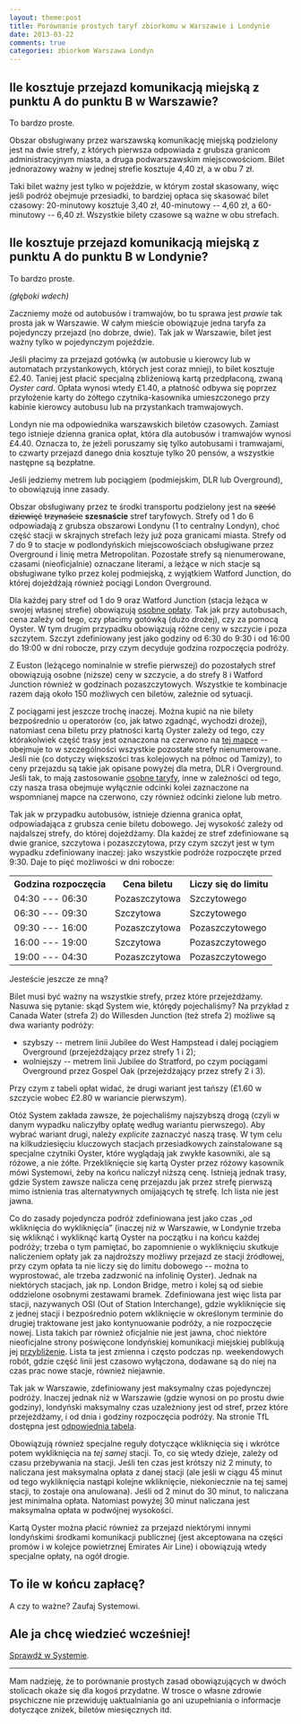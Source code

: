 ```yaml
---
layout: theme:post
title: Porównanie prostych taryf zbiorkomu w Warszawie i Londynie
date: 2013-03-22
comments: true
categories: zbiorkom Warszawa Londyn
---
```


## Ile kosztuje przejazd komunikacją miejską z punktu A do punktu B w Warszawie?

To bardzo proste.

Obszar obsługiwany przez warszawską komunikację miejską podzielony
jest na dwie strefy, z których pierwsza odpowiada z grubsza granicom
administracyjnym miasta, a druga podwarszawskim miejscowościom.
Bilet jednorazowy ważny w jednej strefie kosztuje 4,40 zł, a w obu
7 zł.

Taki bilet ważny jest tylko w pojeździe, w którym został skasowany,
więc jeśli podróż obejmuje przesiadki, to bardziej opłaca się skasować
bilet czasowy: 20-minutowy kosztuje 3,40 zł, 40-minutowy -- 4,60 zł, a
60-minutowy -- 6,40 zł. Wszystkie bilety czasowe są ważne w obu
strefach.

## Ile kosztuje przejazd komunikacją miejską z punktu A do punktu B w Londynie?

To bardzo proste.

*(głęboki wdech)*

Zaczniemy może od autobusów i tramwajów, bo tu sprawa jest _prawie_
tak prosta jak w Warszawie. W całym mieście obowiązuje jedna taryfa za
pojedynczy przejazd (no dobrze, dwie). Tak jak w Warszawie, bilet
jest ważny tylko w pojedynczym pojeździe.

Jeśli płacimy za przejazd gotówką (w autobusie u kierowcy lub w
automatach przystankowych, których jest coraz mniej), to bilet kosztuje
£2.40. Taniej jest płacić specjalną zbliżeniową kartą przedpłaconą,
zwaną _Oyster card_. Opłata wynosi wtedy £1.40, a płatność odbywa
się poprzez przyłożenie karty do żółtego czytnika-kasownika
umieszczonego przy kabinie kierowcy autobusu lub na przystankach
tramwajowych.

Londyn nie ma odpowiednika warszawskich biletów czasowych. Zamiast
tego istnieje dzienna granica opłat, która dla autobusów i tramwajów
wynosi £4.40. Oznacza to, że jeżeli poruszamy się tylko autobusami i
tramwajami, to czwarty przejazd danego dnia kosztuje tylko 20 pensów,
a wszystkie następne są bezpłatne.

Jeśli jedziemy metrem lub pociągiem (podmiejskim, DLR lub Overground),
to obowiązują inne zasady.

Obszar obsługiwany przez te środki transportu podzielony jest na
<del>sześć</del> <del>dziewięć</del> <del>trzynaście</del>
**szesnaście** stref taryfowych. Strefy od 1 do 6 odpowiadają z
grubsza obszarowi Londynu (1 to centralny Londyn), choć część stacji
w skrajnych strefach leży już poza granicami miasta. Strefy od 7 do 9
to stacje w podlondyńskich miejscowościach obsługiwane przez
Overground i linię metra Metropolitan. Pozostałe strefy są
nienumerowane, czasami (nieoficjalnie) oznaczane literami, a
leżące w nich stacje są obsługiwane tylko przez kolej podmiejską,
z wyjątkiem Watford Junction, do której dojeżdżają również
pociągi London Overground.

Dla każdej pary stref od 1 do 9 oraz Watford Junction (stacja leżąca w
swojej własnej strefie) obowiązują [osobne opłaty][2].  Tak jak przy
autobusach, cena zależy od tego, czy płacimy gotówką (dużo drożej),
czy za pomocą Oyster. W tym drugim przypadku obowiązują różne ceny w
szczycie i poza szczytem.  Szczyt zdefiniowany jest jako godziny od
6:30 do 9:30 i od 16:00 do 19:00 w dni robocze, przy czym decyduje
godzina rozpoczęcia podróży.

Z Euston (leżącego nominalnie w strefie pierwszej) do pozostałych
stref obowiązują osobne (niższe) ceny w szczycie, a do strefy 8
i Watford Junction również w godzinach pozaszczytowych.
Wszystkie te kombinacje razem dają około 150 możliwych cen biletów,
zależnie od sytuacji.

Z pociągami jest jeszcze trochę inaczej. Można kupić na nie
bilety bezpośrednio u operatorów (co, jak łatwo zgadnąć,
wychodzi drożej), natomiast cena biletu przy płatności kartą Oyster
zależy od tego, czy którakolwiek część trasy jest oznaczona
na czerwono na [tej mapce][3] -- obejmuje to w szczególności
wszystkie pozostałe strefy nienumerowane. Jeśli nie (co dotyczy
większości tras kolejowych na północ od Tamizy), to ceny przejazdu
są takie jak opisane powyżej dla metra, DLR i Overground.
Jeśli tak, to mają zastosowanie [osobne taryfy][4], inne
w zależności od tego, czy nasza trasa obejmuje wyłącznie
odcinki kolei zaznaczone na wspomnianej mapce na czerwono,
czy również odcinki zielone lub metro.

Tak jak w przypadku autobusów, istnieje dzienna granica opłat,
odpowiadająca z grubsza cenie biletu dobowego. Jej wysokość
zależy od najdalszej strefy, do której dojeżdżamy. Dla każdej
ze stref zdefiniowane są dwie granice, szczytowa i pozaszczytowa,
przy czym szczyt jest w tym wypadku zdefiniowany inaczej:
jako wszystkie podróże rozpoczęte przed 9:30. Daje to
pięć możliwości w dni robocze:

<table class="entry">
<tr class="header"><th>Godzina rozpoczęcia</th><th>Cena biletu</th><th>Liczy się do limitu</th></tr>
<tr><td class="center">04:30 --- 06:30</td><td>Pozaszczytowa</td><td>Szczytowego</td></tr>
<tr><td class="center">06:30 --- 09:30</td><td>Szczytowa</td><td>Szczytowego</td></tr>
<tr><td class="center">09:30 --- 16:00</td><td>Pozaszczytowa</td><td>Pozaszczytowego</td></tr>
<tr><td class="center">16:00 --- 19:00</td><td>Szczytowa</td><td>Pozaszczytowego</td></tr>
<tr><td class="center">19:00 --- 04:30</td><td>Pozaszczytowa</td><td>Pozaszczytowego</td></tr>
</table>

Jesteście jeszcze ze mną?

Bilet musi być ważny na wszystkie strefy, przez które przejeżdżamy.
Nasuwa się pytanie: skąd System wie, którędy pojechaliśmy? Na przykład
z Canada Water (strefa 2) do Willesden Junction (też strefa 2)
możliwe są dwa warianty podróży:

* szybszy -- metrem linii Jubilee do West Hampstead i dalej pociągiem
  Overground (przejeżdżający przez strefy 1 i 2);
* wolniejszy -- metrem linii Jubilee do Stratford, po czym pociągami
  Overground przez Gospel Oak (przejeżdżający przez strefy 2 i 3).

Przy czym z tabeli opłat widać, że drugi wariant jest tańszy
(£1.60 w szczycie wobec £2.80 w wariancie pierwszym).

Otóż System zakłada zawsze, że pojechaliśmy najszybszą drogą (czyli w
danym wypadku naliczyłby opłatę według wariantu pierwszego). Aby
wybrać wariant drugi, należy _explicite_ zaznaczyć naszą trasę. W tym
celu na kilkudziesięciu kluczowych stacjach przesiadkowych
zainstalowane są specjalne czytniki Oyster, które wyglądają jak zwykłe
kasowniki, ale są różowe, a nie żółte. Przekliknięcie się kartą Oyster
przez różowy kasownik mówi Systemowi, żeby na końcu naliczył niższą
cenę. Istnieją jednak trasy, gdzie System zawsze nalicza cenę
przejazdu jak przez strefę pierwszą mimo istnienia tras alternatywnych
omijających tę strefę. Ich lista nie jest jawna.

Co do zasady pojedyncza podróż zdefiniowana jest jako czas „od
wkliknięcia do wykliknięcia” (inaczej niż w Warszawie, w Londynie
trzeba się wkliknąć i wykliknąć kartą Oyster na początku i na końcu
każdej podróży; trzeba o tym pamiętać, bo zapomnienie o wykliknięciu
skutkuje naliczeniem opłaty jak za najdroższy możliwy przejazd ze
stacji źródłowej, przy czym opłata ta nie liczy się do limitu dobowego
-- można to wyprostować, ale trzeba zadzwonić na infolinię Oyster).
Jednak na niektórych stacjach, jak np. London Bridge, metro i kolej są
od siebie oddzielone osobnymi zestawami bramek. Zdefiniowana jest więc
lista par stacji, nazywanych OSI (Out of Station Interchange), gdzie
wykliknięcie się z jednej stacji i bezpośrednio potem wkliknięcie w
określonym terminie do drugiej traktowane jest jako kontynuowanie
podróży, a nie rozpoczęcie nowej. Lista takich par również oficjalnie
nie jest jawna, choć niektóre nieoficjalne strony poświęcone
londyńskiej komunikacji miejskiej publikują jej [przybliżenie][5].
Lista ta jest zmienna i często podczas np. weekendowych robót, gdzie
część linii jest czasowo wyłączona, dodawane są do niej na czas prac
nowe stacje, również niejawnie.

Tak jak w Warszawie, zdefiniowany jest maksymalny czas pojedynczej
podróży. Inaczej jednak niż w Warszawie (gdzie wynosi on po prostu
dwie godziny), londyński maksymalny czas uzależniony jest od
stref, przez które przejeżdżamy, i od dnia i godziny rozpoczęcia
podróży. Na stronie TfL dostępna jest [odpowiednia tabela][6].

Obowiązują również specjalne reguły dotyczące wkliknięcia się i
wkrótce potem wykliknięcia na *tej samej* stacji. To, co się wtedy
dzieje, zależy od czasu przebywania na stacji. Jeśli ten czas jest
krótszy niż 2 minuty, to naliczana jest maksymalna opłata z danej
stacji (ale jeśli w ciągu 45 minut od tego wykliknięcia nastąpi
kolejne wkliknięcie, niekoniecznie na tej samej stacji, to zostaje ona
anulowana). Jeśli od 2 minut do 30 minut, to naliczana jest
minimalna opłata. Natomiast powyżej 30 minut naliczana jest
maksymalna opłata w podwójnej wysokości.

Kartą Oyster można płacić również za przejazd niektórymi innymi
londyńskimi środkami komunikacji publicznej (jest akceptowana
na części promów i w kolejce powietrznej Emirates Air Line)
i obowiązują wtedy specjalne opłaty, na ogół drogie.

## To ile w końcu zapłacę?

A czy to ważne? Zaufaj Systemowi.

## Ale ja chcę wiedzieć wcześniej!

[Sprawdź w Systemie][1].

<hr>

Mam nadzieję, że to porównanie prostych zasad obowiązujących w
dwóch stolicach okaże się dla kogoś przydatne. W trosce o własne
zdrowie psychiczne nie przewiduję uaktualniania go ani uzupełniania
o informacje dotyczące zniżek, biletów miesięcznych itd.

 [1]: http://www.tfl.gov.uk/tfl/tickets/faresandtickets/farefinder/current/
 [2]: http://www.tfl.gov.uk/tickets/14416.aspx
 [3]: http://www.tfl.gov.uk/assets/downloads/tickets/national-rail-map.pdf
 [4]: http://www.tfl.gov.uk/tickets/14414.aspx
 [5]: http://www.oyster-rail.org.uk/out-of-station-interchange-osi/
 [6]: http://www.tfl.gov.uk/tickets/14872.aspx
